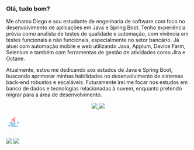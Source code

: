 ### Olá, tudo bom?
Me chamo Diego e sou estudante de engenharia de software com foco no desenvolvimento de aplicações em Java e Spring Boot. Tenho experiência prévia como analista de testes de qualidade e automação, com vivência em testes funcionais e não funcionais, especialmente no setor bancário. Já atuei com automação mobile e web utilizando Java, Appium, Device Farm, Selenium e também com ferramentas de gestão de atividades como Jira e Octane.

Atualmente, estou me dedicando aos estudos de Java e Spring Boot, buscando aprimorar minhas habilidades no desenvolvimento de sistemas back-end robustos e escaláveis. Futuramente irei me focar nos estudos em banco de dados e tecnologias relacionadas à nuvem, enquanto pretendo migrar para a área de desenvolvimento.

<div align="center">
  <a href="https://github.com/diegozitto">
  <img height="180em" src="https://github-readme-stats.vercel.app/api?username=diegozitto&theme=midnight-purple&show_icons=true"/>
  <img height="180em" src="https://github-readme-stats.vercel.app/api/top-langs/?username=diegozitto&layout=compact&langs_count=7&theme=midnight-purple"/>
    
</div>


<div style="display: inline_block"><br>
  <img align="center" alt="Diego-Java" height="30" width="40" src="https://raw.githubusercontent.com/devicons/devicon/master/icons/java/java-original.svg"> 
</div>

##
 
<div>  
  <a href = "mailto:diegomirandazito@gmail.com"><img src="https://img.shields.io/badge/-Gmail-%23333?style=for-the-badge&logo=gmail&logoColor=white" target="_blank"></a>
  <a href="https://www.linkedin.com/in/diego-zito" target="_blank"><img src="https://img.shields.io/badge/-LinkedIn-%230077B5?style=for-the-badge&logo=linkedin&logoColor=white" target="_blank"></a> 
 
</div>